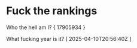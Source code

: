 # Fuck the rankings

Who the hell am I?
{ 17905934 }

What fucking year is it?
[ 2025-04-10T20:56:40Z ]
